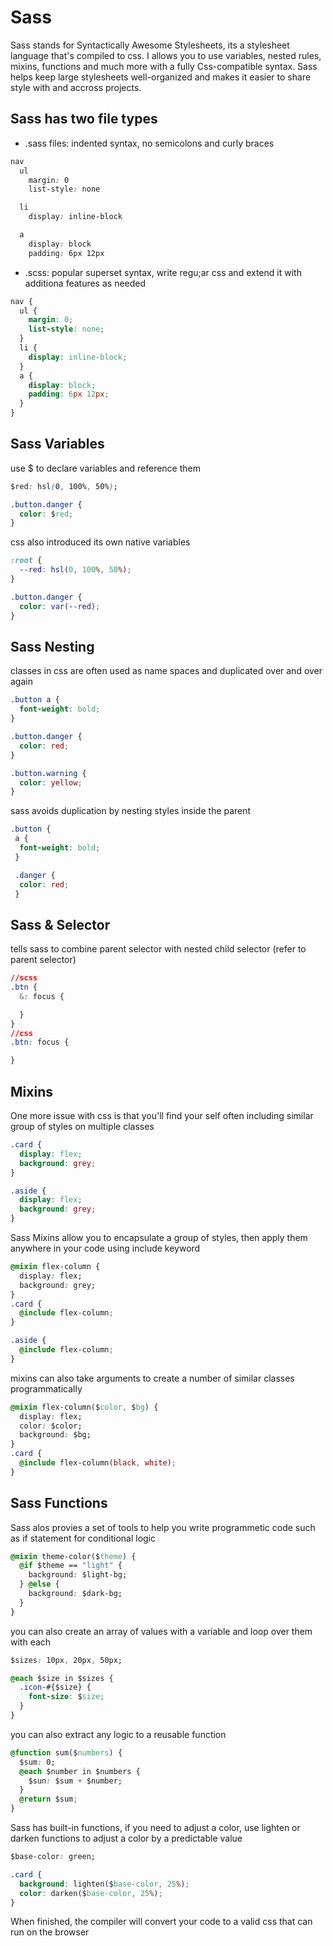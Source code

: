# Sass

Sass stands for Syntactically Awesome Stylesheets, its a stylesheet language that's compiled to css. I allows you to use variables, nested rules, mixins, functions and much more with a fully Css-compatible syntax. Sass helps keep large stylesheets well-organized and makes it easier to share style with and accross projects.

## Sass has two file types

- .sass files: indented syntax, no semicolons and curly braces

```css
nav
  ul
    margin: 0
    list-style: none

  li
    display: inline-block

  a
    display: block
    padding: 6px 12px
```

- .scss: popular superset syntax, write regu;ar css and extend it with additiona features as needed

```css
nav {
  ul {
    margin: 0;
    list-style: none;
  }
  li {
    display: inline-block;
  }
  a {
    display: block;
    padding: 6px 12px;
  }
}
```

## Sass Variables

use $ to declare variables and reference them

```css
$red: hsl(0, 100%, 50%);

.button.danger {
  color: $red;
}
```

css also introduced its own native variables

```css
:root {
  --red: hsl(0, 100%, 50%);
}

.button.danger {
  color: var(--red);
}
```

## Sass Nesting

classes in css are often used as name spaces and duplicated over and over again

```css
.button a {
  font-weight: bold;
}

.button.danger {
  color: red;
}

.button.warning {
  color: yellow;
}
```

sass avoids duplication by nesting styles inside the parent

```css
.button {
 a {
  font-weight: bold;
 }

 .danger {
  color: red;
 }
```

## Sass & Selector

tells sass to combine parent selector with nested child selector (refer to parent selector)

```css
//scss
.btn {
  &: focus {

  }
}
//css
.btn: focus {

}
```

## Mixins

One more issue with css is that you'll find your self often including similar group of styles on multiple classes

```css
.card {
  display: flex;
  background: grey;
}

.aside {
  display: flex;
  background: grey;
}
```

Sass Mixins allow you to encapsulate a group of styles, then apply them anywhere in your code using include keyword

```css
@mixin flex-column {
  display: flex;
  background: grey;
}
.card {
  @include flex-column;
}

.aside {
  @include flex-column;
}
```

mixins can also take arguments to create a number of similar classes programmatically

```css
@mixin flex-column($color, $bg) {
  display: flex;
  color: $color;
  background: $bg;
}
.card {
  @include flex-column(black, white);
}
```

## Sass Functions

Sass alos provies a set of tools to help you write programmetic code such as if statement for conditional logic

```css
@mixin theme-color($theme) {
  @if $theme == "light" {
    background: $light-bg;
  } @else {
    background: $dark-bg;
  }
}
```

you can also create an array of values with a variable and loop over them with each

```css
$sizes: 10px, 20px, 50px;

@each $size in $sizes {
  .icon-#{$size} {
    font-size: $size;
  }
}
```

you can also extract any logic to a reusable function

```css
@function sum($numbers) {
  $sum: 0;
  @each $number in $numbers {
    $sun: $sum + $number;
  }
  @return $sum;
}
```

Sass has built-in functions, if you need to adjust a color, use lighten or darken functions to adjust a color by a predictable value

```css
$base-color: green;

.card {
  background: lighten($base-color, 25%);
  color: darken($base-color, 25%);
}
```

When finished, the compiler will convert your code to a valid css that can run on the browser

